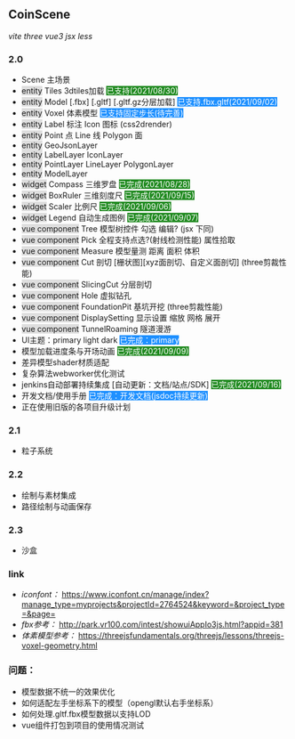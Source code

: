 ## CoinScene ##
*vite* *three* *vue3* *jsx* *less*
### 2.0 ###
* Scene 主场景
* <font style="background:#dedede">entity</font> Tiles 3dtiles加载 <font style="background:#228b22;color:white">已支持(2021/08/30)</font>
* <font style="background:#dedede">entity</font> Model [.fbx] [.gltf] [.gltf.gz分层加载] <font style="background:#1e90ff;color:white">已支持.fbx.gltf(2021/09/02)</font>
* <font style="background:#dedede">entity</font> Voxel 体素模型 <font style="background:#1e90ff;color:white">已支持固定步长(待完善)</font>
* <font style="background:#dedede">entity</font> Label 标注 Icon 图标 (css2drender)
* <font style="background:#dedede">entity</font> Point 点 Line 线 Polygon 面
* <font style="background:#dedede">entity</font> GeoJsonLayer
* <font style="background:#dedede">entity</font> LabelLayer IconLayer
* <font style="background:#dedede">entity</font> PointLayer LineLayer PolygonLayer
* <font style="background:#dedede">entity</font> ModelLayer
* <font style="background:#dedede">widget</font> Compass 三维罗盘 <font style="background:#228b22;color:white">已完成(2021/08/28)</font>
* <font style="background:#dedede">widget</font> BoxRuler 三维刻度尺 <font style="background:#228b22;color:white">已完成(2021/09/15)</font>
* <font style="background:#dedede">widget</font> Scaler 比例尺 <font style="background:#228b22;color:white">已完成(2021/09/06)</font>
* <font style="background:#dedede">widget</font> Legend 自动生成图例 <font style="background:#228b22;color:white">已完成(2021/09/07)</font>
* <font style="background:#dedede">vue component</font> Tree 模型树控件 勾选 编辑? (jsx 下同)
* <font style="background:#dedede">vue component</font> Pick 全程支持点选?(射线检测性能) 属性拾取
* <font style="background:#dedede">vue component</font> Measure 模型量测 距离 面积 体积
* <font style="background:#dedede">vue component</font> Cut 剖切 [栅状图][xyz面剖切、自定义面剖切] (three剪裁性能)
* <font style="background:#dedede">vue component</font> SlicingCut 分层剖切
* <font style="background:#dedede">vue component</font> Hole 虚拟钻孔
* <font style="background:#dedede">vue component</font> FoundationPit 基坑开挖 (three剪裁性能)
* <font style="background:#dedede">vue component</font> DisplaySetting 显示设置 缩放 网格 展开
* <font style="background:#dedede">vue component</font> TunnelRoaming 隧道漫游
* UI主题：primary light dark <font style="background:#1e90ff;color:white">已完成：primary</font>
* 模型加载进度条与开场动画 <font style="background:#228b22;color:white">已完成(2021/09/09)</font>
* 差异模型shader材质适配
* 复杂算法webworker优化测试
* jenkins自动部署持续集成 [自动更新：文档/站点/SDK] <font style="background:#228b22;color:white">已完成(2021/09/16)</font>
* 开发文档/使用手册 <font style="background:#1e90ff;color:white">已完成：开发文档(jsdoc持续更新)</font>
* 正在使用旧版的各项目升级计划

### 2.1 ###
* 粒子系统

### 2.2 ###
* 绘制与素材集成
* 路径绘制与动画保存

### 2.3 ###
* 沙盒

### link
* *iconfont：* <https://www.iconfont.cn/manage/index?manage_type=myprojects&projectId=2764524&keyword=&project_type=&page=>
* *fbx参考：* <http://park.vr100.com/intest/showuiAppIo3js.html?appid=381>
* *体素模型参考：* <https://threejsfundamentals.org/threejs/lessons/threejs-voxel-geometry.html>

### 问题：
* 模型数据不统一的效果优化 <br>
* 如何适配左手坐标系下的模型（opengl默认右手坐标系）<br>
* 如何处理.gltf.fbx模型数据以支持LOD<br>
* vue组件打包到项目的使用情况测试<br>